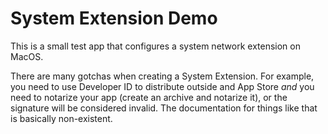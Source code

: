 # System Extension Demo
This is a small test app that configures a system network extension on MacOS.

There are many gotchas when creating a System Extension. For example, you need to use Developer ID to distribute outside and App Store *and* you need to notarize your app (create an archive and notarize it), or the signature will be considered invalid. The documentation for things like that is basically non-existent.

